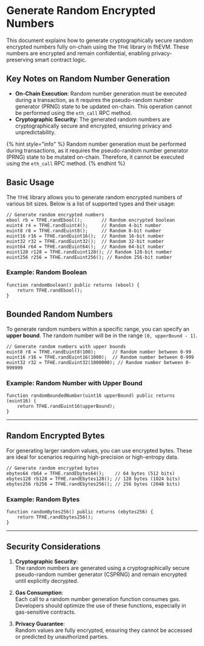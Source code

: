 # **Generate Random Encrypted Numbers**

This document explains how to generate cryptographically secure random encrypted numbers fully on-chain using the `TFHE` library in fhEVM. These numbers are encrypted and remain confidential, enabling privacy-preserving smart contract logic.

## **Key Notes on Random Number Generation**

- **On-Chain Execution**: Random number generation must be executed during a transaction, as it requires the pseudo-random number generator (PRNG) state to be updated on-chain. This operation cannot be performed using the `eth_call` RPC method.  
- **Cryptographic Security**: The generated random numbers are cryptographically secure and encrypted, ensuring privacy and unpredictability.  

{% hint style="info" %}
Random number generation must be performed during transactions, as it requires the pseudo-random number generator (PRNG) state to be mutated on-chain. Therefore, it cannot be executed using the `eth_call` RPC method.
{% endhint %}


## **Basic Usage**

The `TFHE` library allows you to generate random encrypted numbers of various bit sizes. Below is a list of supported types and their usage:

```solidity
// Generate random encrypted numbers
ebool rb = TFHE.randEbool();       // Random encrypted boolean
euint4 r4 = TFHE.randEuint4();     // Random 4-bit number
euint8 r8 = TFHE.randEuint8();     // Random 8-bit number
euint16 r16 = TFHE.randEuint16();  // Random 16-bit number
euint32 r32 = TFHE.randEuint32();  // Random 32-bit number
euint64 r64 = TFHE.randEuint64();  // Random 64-bit number
euint128 r128 = TFHE.randEuint128(); // Random 128-bit number
euint256 r256 = TFHE.randEuint256(); // Random 256-bit number
```

### **Example: Random Boolean**
```solidity
function randomBoolean() public returns (ebool) {
    return TFHE.randEbool();
}
```

## **Bounded Random Numbers**

To generate random numbers within a specific range, you can specify an **upper bound**. The random number will be in the range `[0, upperBound - 1]`.

```solidity
// Generate random numbers with upper bounds
euint8 r8 = TFHE.randEuint8(100);      // Random number between 0-99
euint16 r16 = TFHE.randEuint16(1000);  // Random number between 0-999
euint32 r32 = TFHE.randEuint32(1000000); // Random number between 0-999999
```

### **Example: Random Number with Upper Bound**
```solidity
function randomBoundedNumber(uint16 upperBound) public returns (euint16) {
    return TFHE.randEuint16(upperBound);
}
```

---

## **Random Encrypted Bytes**

For generating larger random values, you can use encrypted bytes. These are ideal for scenarios requiring high-precision or high-entropy data.

```solidity
// Generate random encrypted bytes
ebytes64 rb64 = TFHE.randEbytes64();    // 64 bytes (512 bits)
ebytes128 rb128 = TFHE.randEbytes128(); // 128 bytes (1024 bits)
ebytes256 rb256 = TFHE.randEbytes256(); // 256 bytes (2048 bits)
```

### **Example: Random Bytes**
```solidity
function randomBytes256() public returns (ebytes256) {
    return TFHE.randEbytes256();
}
```

---

## **Security Considerations**

1. **Cryptographic Security**:  
   The random numbers are generated using a cryptographically secure pseudo-random number generator (CSPRNG) and remain encrypted until explicitly decrypted.  

2. **Gas Consumption**:  
   Each call to a random number generation function consumes gas. Developers should optimize the use of these functions, especially in gas-sensitive contracts.  

3. **Privacy Guarantee**:  
   Random values are fully encrypted, ensuring they cannot be accessed or predicted by unauthorized parties.  

